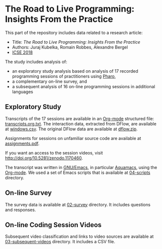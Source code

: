 <!-- -*- coding: utf-8-unix ; mode: markdown ; font-lock-multiline: t ; eval: (auto-fill-mode -1) ; eval: (flyspell-mode 1) ; eval: (visual-line-mode 1) -*- -->

# The Road to Live Programming: Insights From the Practice

This part of the repository includes data related to a research article:
- Title: *The Road to Live Programming: Insights From the Practice*
- Authors: Juraj Kubelka, Romain Robbes, Alexandre Bergel
- [ICSE 2018](https://www.icse2018.org/event/icse-2018-technical-papers-the-road-to-live-programming-insights-from-the-practice)

The study includes analysis of:
- an exploratory study analysis based on analysis of 17 recorded programming sessions of practitioners using [Pharo](http://pharo.org),
- a complementary on-line survey, and
- a subsequent analysis of 16 on-line programming sessions in additional languages

## Exploratory Study

Transcripts of the 17 sessions are available in an [Org-mode](http://orgmode.org) structured file: [transcripts.org.txt](./01-exploratory-study/transcripts.org.txt). The interaction data, extracted from DFlow, are available at [windows.csv](./01-exploratory-study/windows.csv). The original DFlow data are available at [dflow.zip](./01-exploratory-study/dflow.zip).

Assignments for sessions on unfamiliar source code are available at [assignments.pdf](./01-exploratory-study/assignments.pdf).

If you want an access to the session videos, visit http://doi.org/10.5281/zenodo.1170460.

The transcript was written in [GNU/Emacs](https://en.wikipedia.org/wiki/Emacs), in particular [Aquamacs](http://aquamacs.org), using the  [Org-mode](http://orgmode.org). We used a set of Emacs scripts that is available at [04-scripts](./04-scripts) directory.

## On-line Survey

The survey data is available at [02-survey](./02-survey) directory. It includes questions and responses.

## On-line Coding Session Videos

Subsequent video classification and links to video sources are available at [03-subsequent-videos](03-subsequent-videos) directory. It includes a CSV file.
